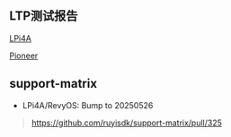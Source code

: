 ## LTP测试报告

[LPi4A](../ltp/revyos-lp4a-20250526/README.md)

[Pioneer](../ltp/revyos-pioneer-20250527/README.md)

## support-matrix

- LPi4A/RevyOS: Bump to 20250526

> https://github.com/ruyisdk/support-matrix/pull/325